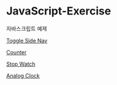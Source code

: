 # JavaScript-Exercise
자바스크립트 예제

[Toggle Side Nav](https://github.com/Sub2n/JavaScript-Exercise/blob/master/toggle-side-nav.html)

[Counter](https://github.com/Sub2n/JavaScript-Exercise/blob/master/counter.html)

[Stop Watch](https://github.com/Sub2n/JavaScript-Exercise/blob/master/stop-watch.html)

[Analog Clock](https://github.com/Sub2n/JavaScript-Exercise/blob/master/analog-clock.html)


